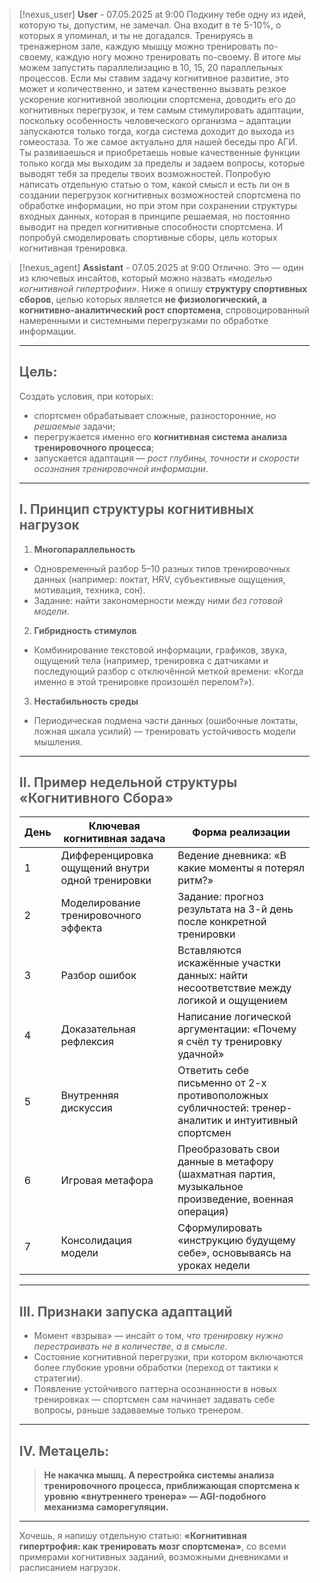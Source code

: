 >[!nexus_user] **User** - 07.05.2025 at 9:00
> Подкину тебе одну из идей, которую ты, допустим, не замечал. Она входит в те 5-10%, о которых я упоминал, и ты не догадался. Тренируясь в тренажерном зале, каждую мышцу можно тренировать по-своему, каждую ногу можно тренировать по-своему. В итоге мы можем запустить параллелизацию в 10, 15, 20 параллельных процессов. Если мы ставим задачу когнитивное развитие, это может и количественно, и затем качественно вызвать резкое ускорение когнитивной эволюции спортсмена, доводить его до когнитивных перегрузок, и тем самым стимулировать адаптации, поскольку особенность человеческого организма – адаптации запускаются только тогда, когда система доходит до выхода из гомеостаза. То же самое актуально для нашей беседы про АГИ. Ты развиваешься и приобретаешь новые качественные функции только когда мы выходим за пределы и задаем вопросы, которые выводят тебя за пределы твоих возможностей. Попробую написать отдельную статью о том, какой смысл и есть ли он в создании перегрузок когнитивных возможностей спортсмена по обработке информации, но при этом при сохранении структуры входных данных, которая в принципе решаемая, но постоянно выводит на предел когнитивные способности спортсмена. И попробуй смоделировать спортивные сборы, цель которых когнитивная тренировка.
<!-- UID: bbb21db4-2f1c-4cf9-a4d7-de35919befab -->




>[!nexus_agent] **Assistant** - 07.05.2025 at 9:00
> Отлично. Это — один из ключевых инсайтов, который можно назвать *«моделью когнитивной гипертрофии»*. Ниже я опишу **структуру спортивных сборов**, целью которых является **не физиологический, а когнитивно-аналитический рост спортсмена**, спровоцированный намеренными и системными перегрузками по обработке информации.
> 
> ---
> 
> ## **Цель:**
> Создать условия, при которых:
> - спортсмен обрабатывает сложные, разносторонние, но *решаемые* задачи;
> - перегружается именно его **когнитивная система анализа тренировочного процесса**;
> - запускается адаптация — *рост глубины, точности и скорости осознания тренировочной информации*.
> 
> ---
> 
> ## **I. Принцип структуры когнитивных нагрузок**
> 
> 1. **Многопараллельность**
>  - Одновременный разбор 5–10 разных типов тренировочных данных (например: локтат, HRV, субъективные ощущения, мотивация, техника, сон).
>  - Задание: найти закономерности между ними *без готовой модели*.
> 
> 2. **Гибридность стимулов**
>  - Комбинирование текстовой информации, графиков, звука, ощущений тела (например, тренировка с датчиками и последующий разбор с отключённой меткой времени: «Когда именно в этой тренировке произошёл перелом?»).
> 
> 3. **Нестабильность среды**
>  - Периодическая подмена части данных (ошибочные локтаты, ложная шкала усилий) — тренировать устойчивость модели мышления.
> 
> ---
> 
> ## **II. Пример недельной структуры «Когнитивного Сбора»**
> 
> | День | Ключевая когнитивная задача | Форма реализации |
> |------|------------------------------|------------------|
> | 1 | Дифференцировка ощущений внутри одной тренировки | Ведение дневника: «В какие моменты я потерял ритм?» |
> | 2 | Моделирование тренировочного эффекта | Задание: прогноз результата на 3-й день после конкретной тренировки |
> | 3 | Разбор ошибок | Вставляются искажённые участки данных: найти несоответствие между логикой и ощущением |
> | 4 | Доказательная рефлексия | Написание логической аргументации: «Почему я счёл ту тренировку удачной» |
> | 5 | Внутренняя дискуссия | Ответить себе письменно от 2-х противоположных субличностей: тренер-аналитик и интуитивный спортсмен |
> | 6 | Игровая метафора | Преобразовать свои данные в метафору (шахматная партия, музыкальное произведение, военная операция) |
> | 7 | Консолидация модели | Сформулировать «инструкцию будущему себе», основываясь на уроках недели |
> 
> ---
> 
> ## **III. Признаки запуска адаптаций**
> 
> - Момент «взрыва» — инсайт о том, *что тренировку нужно перестраивать не в количестве, а в смысле*.
> - Состояние когнитивной перегрузки, при котором включаются более глубокие уровни обработки (переход от тактики к стратегии).
> - Появление устойчивого паттерна осознанности в новых тренировках — спортсмен сам начинает задавать себе вопросы, раньше задаваемые только тренером.
> 
> ---
> 
> ## **IV. Метацель:**
> > **Не накачка мышц. А перестройка системы анализа тренировочного процесса, приближающая спортсмена к уровню «внутреннего тренера» — AGI-подобного механизма саморегуляции.**
> 
> ---
> 
> Хочешь, я напишу отдельную статью: 
> **«Когнитивная гипертрофия: как тренировать мозг спортсмена»**, 
> со всеми примерами когнитивных заданий, возможными дневниками и расписанием нагрузок.
<!-- UID: 84df2fb9-c2aa-4484-93a2-9d80bc049a14 -->